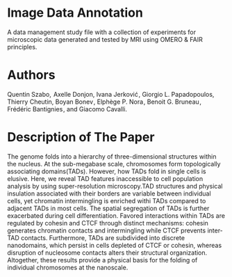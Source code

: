# Image Data Annotation
A data management study file with a collection of experiments for microscopic data 
generated and tested by MRI using OMERO & FAIR principles.

# Authors
Quentin Szabo,  Axelle Donjon, Ivana Jerković , Giorgio L. Papadopoulos, Thierry Cheutin, Boyan Bonev , Elphège P. Nora , 
                          Benoit G. Bruneau , Frédéric Bantignies , and Giacomo Cavalli.

# Description of The Paper
The genome folds into a hierarchy of three-dimensional structures within the nucleus. At the sub-megabase scale, chromosomes form topologically associating domains(TADs). However, how TADs fold in single cells is elusive. Here, we reveal TAD features inaccessible to cell population analysis by using super-resolution microscopy.TAD structures and physical insulation associated with their borders are variable between individual cells, yet chromatin intermingling is enriched withi
TADs compared to adjacent TADs in most cells. The spatial segregation of TADs is further exacerbated during cell differentiation. Favored interactions within TADs are regulated by cohesin and CTCF through distinct mechanisms: cohesin generates chromatin contacts and intermingling while CTCF prevents inter-TAD contacts. Furthermore, TADs are subdivided into discrete nanodomains, which persist in cells depleted of CTCF or cohesin, whereas disruption of nucleosome contacts alters their structural organization. Altogether, these results provide a physical basis for the folding of individual chromosomes at the nanoscale.
